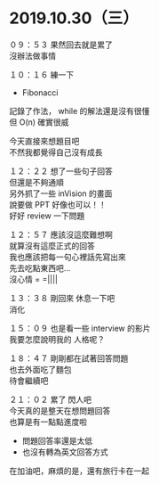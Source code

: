 # 2019.10.30（三）

０９：５３ 果然回去就是累了  
沒辦法做事情  
    
１０：１６ 練一下
- Fibonacci

記錄了作法， while 的解法還是沒有很懂  
但 O(n) 確實很威  

今天直接來想題目吧  
不然我都覺得自己沒有成長  

１２：２２ 想了一些句子回答  
但還是不夠通順  
另外抓了一些 inVision 的畫面  
說要做 PPT 好像也可以！！  
好好 review 一下問題  

１２：５７ 應該沒這麼難想啊  
就算沒有這麼正式的回答  
我也應該把每一句心裡話先寫出來  
先去吃點東西吧...  
沒心情 = =||||

１３：３８ 剛回來 休息一下吧  
消化  

１５：０９ 也是看一些 interview 的影片  
我要怎麼說明我的 人格呢？  
 
１８：４７ 剛剛都在試著回答問題  
也去外面吃了麵包  
待會繼續吧  

２１：０２ 累了 閃人吧  
今天真的是整天在想問題回答  
也算是有一點點進度啦  
- 問題回答率還是太低
- 也沒有轉為英文回答方式

在加油吧，麻煩的是，還有旅行卡在一起
